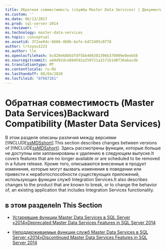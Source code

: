 ```yaml
---
title: Обратная совместимость (службы Master Data Services) | Документы Майкрософт
ms.custom: ''
ms.date: 06/13/2017
ms.prod: sql-server-2014
ms.reviewer: ''
ms.technology: master-data-services
ms.topic: conceptual
ms.assetid: 3f2ae84c-6666-460b-befe-bd72405c0778
author: lrtoyou1223
ms.author: lle
ms.openlocfilehash: bc820e6885dfdf5bb466381396b378909e9eeb56
ms.sourcegitcommit: ad4d92dce894592a259721a1571b1d8736abacdb
ms.translationtype: MT
ms.contentlocale: ru-RU
ms.lasthandoff: 08/04/2020
ms.locfileid: "87667261"
---
```

# <a name="backward-compatibility-master-data-services"></a><span data-ttu-id="6c399-102">Обратная совместимость (Master Data Services)</span><span class="sxs-lookup"><span data-stu-id="6c399-102">Backward Compatibility (Master Data Services)</span></span>
  <span data-ttu-id="6c399-103">В этом разделе описаны различия между версиями [!INCLUDE[ssMDSshort](../includes/ssmdsshort-md.md)].</span><span class="sxs-lookup"><span data-stu-id="6c399-103">This section describes changes between versions of [!INCLUDE[ssMDSshort](../includes/ssmdsshort-md.md)].</span></span> <span data-ttu-id="6c399-104">Здесь рассмотрены функции, которые больше не доступны или запланированы к удалению в следующем выпуске.</span><span class="sxs-lookup"><span data-stu-id="6c399-104">It covers features that are no longer available or are scheduled to be removed in a future release.</span></span> <span data-ttu-id="6c399-105">Кроме того, описываются внесенные в продукт изменения, которые могут вызвать изменения в поведении или привести к неработоспособности существующих приложений, использующих функции служб Integration Services.</span><span class="sxs-lookup"><span data-stu-id="6c399-105">It also describes changes to the product that are known to break, or to change the behavior of, an existing application that includes Integration Services functionality.</span></span>  
  
## <a name="in-this-section"></a><span data-ttu-id="6c399-106">в этом разделе</span><span class="sxs-lookup"><span data-stu-id="6c399-106">In This Section</span></span>  
  
-   [<span data-ttu-id="6c399-107">Устаревшие функции Master Data Services в SQL Server «2014»</span><span class="sxs-lookup"><span data-stu-id="6c399-107">Deprecated Master Data Services Features in SQL Server 2014</span></span>](deprecated-master-data-services-features.md)  
  
-   [<span data-ttu-id="6c399-108">Неподдерживаемые функции служб Master Data Services в SQL Server «2014»</span><span class="sxs-lookup"><span data-stu-id="6c399-108">Discontinued Master Data Services Features in SQL Server 2014</span></span>](discontinued-master-data-services-features.md)  
  
  
